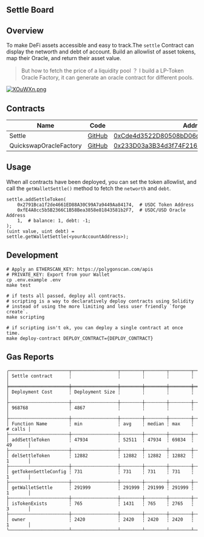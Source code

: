 ## Settle Board

## Overview

To make DeFi assets accessible and easy to track.The `settle` Contract can  display the networth and debt of account. Build an allowlist of asset tokens, map their Oracle, and return their asset value.


> But how to fetch the price of a liquidity pool ？
> I build a LP-Token Oracle Factory, it can generate an oracle contract for different pools.

[![XOuWXn.png](https://s1.ax1x.com/2022/06/18/XOuWXn.png)](https://imgtu.com/i/XOuWXn)
## Contracts

Name | Code | Address | Network
------------ | ------------- | ------------- | -------------
Settle |[GitHub](https://github.com/YuppieCC/settle-board/blob/master/src/Settle.sol)|[0xCde4d3522D80508bD06dbC36A2BAb4c70bf8584A](https://polygonscan.com/address/0xCde4d3522D80508bD06dbC36A2BAb4c70bf8584A) | Polygon
QuickswapOracleFactory |[GitHub](https://github.com/YuppieCC/settle-board/blob/master/src/QuickswapOracleFactory.sol) | [0x233D03a3B34d3f74F21608E57ACD51350Cff2935](https://polygonscan.com/address/0x233D03a3B34d3f74F21608E57ACD51350Cff2935) | Polygon
## Usage
When all contracts have been deployed, you can set the token allowlist, and call the `getWalletSettle()` method to fetch the `networth` and `debt`.
```solidity
settle.addSettleToken(
    0x2791Bca1f2de4661ED88A30C99A7a9449Aa84174,  # USDC Token Address 
    0xfE4A8cc5b5B2366C1B58Bea3858e81843581b2F7,  # USDC/USD Oracle Address    
    1,  # balance: 1, debt: -1;
);
(uint value, uint debt) = settle.getWalletSettle(<yourAccountAddress>);
```
## Development

```Shell
# Apply an ETHERSCAN_KEY: https://polygonscan.com/apis
# PRIVATE_KEY: Export from your Wallet
cp .env.example .env
make test

# if tests all passed, deploy all contracts.
# scripting is a way to declaratively deploy contracts using Solidity
# instead of using the more limiting and less user friendly `forge create`.
make scripting

# if scripting isn't ok, you can deploy a single contract at once time.
make deploy-contract DEPLOY_CONTRACT={DEPLOY_CONTRACT}
```

## Gas Reports

```
╭──────────────────────┬─────────────────┬────────┬────────┬────────┬─────────╮
│ Settle contract      ┆                 ┆        ┆        ┆        ┆         │
╞══════════════════════╪═════════════════╪════════╪════════╪════════╪═════════╡
│ Deployment Cost      ┆ Deployment Size ┆        ┆        ┆        ┆         │
├╌╌╌╌╌╌╌╌╌╌╌╌╌╌╌╌╌╌╌╌╌╌┼╌╌╌╌╌╌╌╌╌╌╌╌╌╌╌╌╌┼╌╌╌╌╌╌╌╌┼╌╌╌╌╌╌╌╌┼╌╌╌╌╌╌╌╌┼╌╌╌╌╌╌╌╌╌┤
│ 968768               ┆ 4867            ┆        ┆        ┆        ┆         │
├╌╌╌╌╌╌╌╌╌╌╌╌╌╌╌╌╌╌╌╌╌╌┼╌╌╌╌╌╌╌╌╌╌╌╌╌╌╌╌╌┼╌╌╌╌╌╌╌╌┼╌╌╌╌╌╌╌╌┼╌╌╌╌╌╌╌╌┼╌╌╌╌╌╌╌╌╌┤
│ Function Name        ┆ min             ┆ avg    ┆ median ┆ max    ┆ # calls │
├╌╌╌╌╌╌╌╌╌╌╌╌╌╌╌╌╌╌╌╌╌╌┼╌╌╌╌╌╌╌╌╌╌╌╌╌╌╌╌╌┼╌╌╌╌╌╌╌╌┼╌╌╌╌╌╌╌╌┼╌╌╌╌╌╌╌╌┼╌╌╌╌╌╌╌╌╌┤
│ addSettleToken       ┆ 47934           ┆ 52511  ┆ 47934  ┆ 69834  ┆ 49      │
├╌╌╌╌╌╌╌╌╌╌╌╌╌╌╌╌╌╌╌╌╌╌┼╌╌╌╌╌╌╌╌╌╌╌╌╌╌╌╌╌┼╌╌╌╌╌╌╌╌┼╌╌╌╌╌╌╌╌┼╌╌╌╌╌╌╌╌┼╌╌╌╌╌╌╌╌╌┤
│ delSettleToken       ┆ 12882           ┆ 12882  ┆ 12882  ┆ 12882  ┆ 1       │
├╌╌╌╌╌╌╌╌╌╌╌╌╌╌╌╌╌╌╌╌╌╌┼╌╌╌╌╌╌╌╌╌╌╌╌╌╌╌╌╌┼╌╌╌╌╌╌╌╌┼╌╌╌╌╌╌╌╌┼╌╌╌╌╌╌╌╌┼╌╌╌╌╌╌╌╌╌┤
│ getTokenSettleConfig ┆ 731             ┆ 731    ┆ 731    ┆ 731    ┆ 1       │
├╌╌╌╌╌╌╌╌╌╌╌╌╌╌╌╌╌╌╌╌╌╌┼╌╌╌╌╌╌╌╌╌╌╌╌╌╌╌╌╌┼╌╌╌╌╌╌╌╌┼╌╌╌╌╌╌╌╌┼╌╌╌╌╌╌╌╌┼╌╌╌╌╌╌╌╌╌┤
│ getWalletSettle      ┆ 291999          ┆ 291999 ┆ 291999 ┆ 291999 ┆ 1       │
├╌╌╌╌╌╌╌╌╌╌╌╌╌╌╌╌╌╌╌╌╌╌┼╌╌╌╌╌╌╌╌╌╌╌╌╌╌╌╌╌┼╌╌╌╌╌╌╌╌┼╌╌╌╌╌╌╌╌┼╌╌╌╌╌╌╌╌┼╌╌╌╌╌╌╌╌╌┤
│ isTokenExists        ┆ 765             ┆ 1431   ┆ 765    ┆ 2765   ┆ 3       │
├╌╌╌╌╌╌╌╌╌╌╌╌╌╌╌╌╌╌╌╌╌╌┼╌╌╌╌╌╌╌╌╌╌╌╌╌╌╌╌╌┼╌╌╌╌╌╌╌╌┼╌╌╌╌╌╌╌╌┼╌╌╌╌╌╌╌╌┼╌╌╌╌╌╌╌╌╌┤
│ owner                ┆ 2420            ┆ 2420   ┆ 2420   ┆ 2420   ┆ 1       │
╰──────────────────────┴─────────────────┴────────┴────────┴────────┴─────────╯
```

